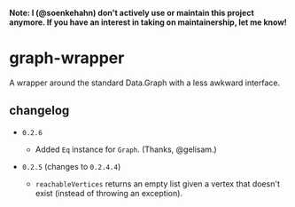 **Note: I (@soenkehahn) don't actively use or maintain this project anymore. If you have an interest in taking on maintainership, let me know!**

# graph-wrapper

A wrapper around the standard Data.Graph with a less awkward interface.

## changelog

- `0.2.6`

  - Added `Eq` instance for `Graph`. (Thanks, @gelisam.)

- `0.2.5` (changes to `0.2.4.4`)

  - `reachableVertices` returns an empty list given a vertex that doesn't exist
    (instead of throwing an exception).
